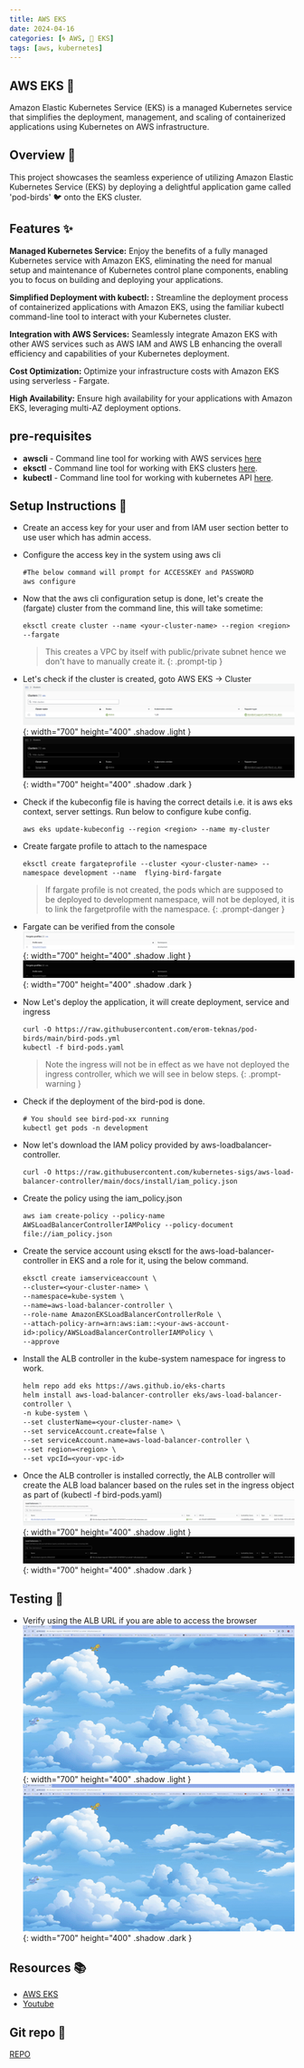 ```yaml
---
title: AWS EKS
date: 2024-04-16
categories: [🌀 AWS, 🌱 EKS]
tags: [aws, kubernetes]
---
```


## AWS EKS 🌱
Amazon Elastic Kubernetes Service (EKS) is a managed Kubernetes service that simplifies the deployment, management, and scaling of containerized applications using Kubernetes on AWS infrastructure.

## Overview 📝
This project showcases the seamless experience of utilizing Amazon Elastic Kubernetes Service (EKS) by deploying a delightful application game called 'pod-birds' 🐦 onto the EKS cluster.

## Features ✨
**Managed Kubernetes Service:** Enjoy the benefits of a fully managed Kubernetes service with Amazon EKS, eliminating the need for manual setup and maintenance of Kubernetes control plane components, enabling you to focus on building and deploying your applications.

**Simplified Deployment with kubectl: :** Streamline the deployment process of containerized applications with Amazon EKS, using the familiar kubectl command-line tool to interact with your Kubernetes cluster.

**Integration with AWS Services:** Seamlessly integrate Amazon EKS with other AWS services such as AWS IAM and AWS LB enhancing the overall efficiency and capabilities of your Kubernetes deployment.

**Cost Optimization:**  Optimize your infrastructure costs with Amazon EKS using serverless - Fargate.

**High Availability:** Ensure high availability for your applications with Amazon EKS, leveraging multi-AZ deployment options.

## pre-requisites
- **awscli** - Command line tool for working with AWS services [here](https://docs.aws.amazon.com/cli/latest/userguide/getting-started-install.html)
- **eksctl** - Command line tool for working with EKS clusters [here](https://eksctl.io/installation/).
- **kubectl** - Command line tool for working with kubernetes API [here](https://kubernetes.io/docs/tasks/tools/).


## Setup Instructions 🚧
- Create an access key for your user and from IAM user section better to use user which has admin access.
- Configure the access key in the system using aws cli
    ```shell
    #The below command will prompt for ACCESSKEY and PASSWORD
    aws configure
    ```
- Now that the aws cli configuration setup is done, let's create the (fargate) cluster from the command line, this will take sometime:
    ```shell
    eksctl create cluster --name <your-cluster-name> --region <region> --fargate
    ```


    > This creates a VPC by itself with public/private subnet hence we don't have to manually create it.
    {: .prompt-tip }


- Let's check if the cluster is created, goto AWS EKS -> Cluster
![alt text](../assets/images/aws/eks/cluster.png){: width="700" height="400" .shadow .light }
![alt text](../assets/images/aws/eks/cluster-darkmode.png){: width="700" height="400" .shadow .dark }

- Check if the kubeconfig file is having the correct details i.e. it is aws eks context, server settings. Run below to configure kube config.
    ```shell
    aws eks update-kubeconfig --region <region> --name my-cluster
    ```

- Create fargate profile to attach to the namespace
    ```shell
    eksctl create fargateprofile --cluster <your-cluster-name> --namespace development --name  flying-bird-fargate
    ```
    > If fargate profile is not created, the pods which are supposed to be deployed to development namespace, will not be deployed, it is to link the fargetprofile with the namespace.
    {: .prompt-danger }

- Fargate can be verified from the console
![alt text](../assets/images/aws/eks/f-profile.png){: width="700" height="400" .shadow .light }
![alt text](../assets/images/aws/eks/f-profile-darkmode.png){: width="700" height="400" .shadow .dark }

- Now Let's deploy the application, it will create deployment, service and ingress
    ```shell
    curl -O https://raw.githubusercontent.com/erom-teknas/pod-birds/main/bird-pods.yml
    kubectl -f bird-pods.yaml
    ```
    > Note the ingress will not be in effect as we have not deployed the ingress controller, which we will see in below steps.
    {: .prompt-warning }

- Check if the deployment of the bird-pod is done.
    ```shell
    # You should see bird-pod-xx running
    kubectl get pods -n development
    ```
- Now let's download the IAM policy provided by aws-loadbalancer-controller.
    ```shell
    curl -O https://raw.githubusercontent.com/kubernetes-sigs/aws-load-balancer-controller/main/docs/install/iam_policy.json
    ```
- Create the policy using the iam_policy.json
    ```shell
    aws iam create-policy --policy-name AWSLoadBalancerControllerIAMPolicy --policy-document file://iam_policy.json
    ```
- Create the service account using eksctl for the aws-load-balancer-controller in EKS and a role for it, using the below command.
    ```shell
    eksctl create iamserviceaccount \
    --cluster=<your-cluster-name> \
    --namespace=kube-system \
    --name=aws-load-balancer-controller \
    --role-name AmazonEKSLoadBalancerControllerRole \
    --attach-policy-arn=arn:aws:iam::<your-aws-account-id>:policy/AWSLoadBalancerControllerIAMPolicy \
    --approve
    ```
- Install the ALB controller in the kube-system namespace for ingress to work.
    ```shell
    helm repo add eks https://aws.github.io/eks-charts
    helm install aws-load-balancer-controller eks/aws-load-balancer-controller \            
    -n kube-system \
    --set clusterName=<your-cluster-name> \
    --set serviceAccount.create=false \
    --set serviceAccount.name=aws-load-balancer-controller \
    --set region=<region> \
    --set vpcId=<your-vpc-id>
    ```
- Once the ALB controller is installed correctly, the ALB controller will create the ALB load balancer based on the rules set in the ingress object as part of (kubectl -f bird-pods.yaml)
![alt text](../assets/images/aws/eks/lb.png){: width="700" height="400" .shadow .light }
![alt text](../assets/images/aws/eks/lb-darkmode.png){: width="700" height="400" .shadow .dark }
## Testing 🧪
- Verify using the ALB URL if you are able to access the browser
![alt text](../assets/images/aws/eks/birds.gif){: width="700" height="400" .shadow .light }
![alt text](../assets/images/aws/eks/birds.gif){: width="700" height="400" .shadow .dark }
## Resources 📚
- [AWS EKS](https://docs.aws.amazon.com/eks/latest/userguide/getting-started.html)
- [Youtube](https://youtu.be/RRCrY12VY_s?si=DlQTSu7bj2a2__5x)
## Git repo 📁
[REPO](https://github.com/erom-teknas/pod-birds)